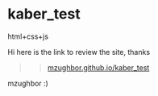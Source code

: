 # kaber_test

html+css+js

Hi here is the link to review the site, thanks

 >> <a href="https://mzughbor.github.io/kaber_test">mzughbor.github.io/kaber_test</a>

mzughbor :)
